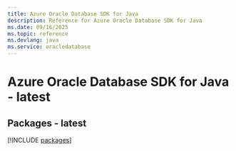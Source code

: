 ```yaml
---
title: Azure Oracle Database SDK for Java
description: Reference for Azure Oracle Database SDK for Java
ms.date: 09/16/2025
ms.topic: reference
ms.devlang: java
ms.service: oracledatabase
---
```

# Azure Oracle Database SDK for Java - latest
## Packages - latest
[!INCLUDE [packages](oracle-database-index.md)]